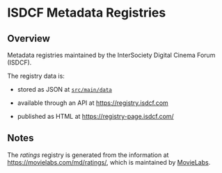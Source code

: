 # ISDCF Metadata Registries

## Overview

Metadata registries maintained by the InterSociety Digital Cinema Forum (ISDCF).

The registry data is:

* stored as JSON at [`src/main/data`](src/main/data/)

* available through an API at https://registry.isdcf.com

* published as HTML at https://registry-page.isdcf.com/

## Notes

The _ratings_ registry is generated from the information at <https://movielabs.com/md/ratings/>, which is maintained by [MovieLabs](https://movielabs.com/).
